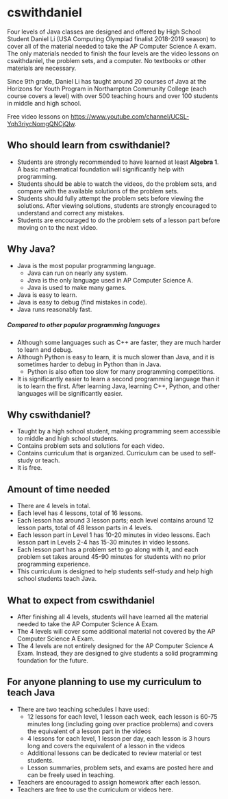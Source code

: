 # cswithdaniel
Four levels of Java classes are designed and offered by High School Student Daniel Li (USA Computing Olympiad finalist 2018-2019 season) to cover all of the material needed to take the AP Computer Science A exam. The only materials needed to finish the four levels are the video lessons on cswithdaniel, the problem sets, and a computer. No textbooks or other materials are necessary.

Since 9th grade, Daniel Li has taught around 20 courses of Java at the Horizons for Youth Program in Northampton Community College (each course covers a level) with over 500 teaching hours and over 100 students in middle and high school.

Free video lessons on https://www.youtube.com/channel/UCSL-Yqh3riycNomgQNCjQlw.

## Who should learn from cswithdaniel?
* Students are strongly recommended to have learned at least **Algebra 1**. A basic mathematical foundation will significantly help with programming.
* Students should be able to watch the videos, do the problem sets, and compare with the available solutions of the problem sets.
* Students should fully attempt the problem sets before viewing the solutions. After viewing solutions, students are strongly encouraged to understand and correct any mistakes.
* Students are encouraged to do the problem sets of a lesson part before moving on to the next video.

## Why Java?
* Java is the most popular programming language.
  * Java can run on nearly any system.
  * Java is the only language used in AP Computer Science A.
  * Java is used to make many games.
* Java is easy to learn.
* Java is easy to debug (find mistakes in code).
* Java runs reasonably fast.

##### Compared to other popular programming languages
* Although some languages such as C++ are faster, they are much harder to learn and debug.
* Although Python is easy to learn, it is much slower than Java, and it is sometimes harder to debug in Python than in Java.
  * Python is also often too slow for many programming competitions.
* It is significantly easier to learn a second programming language than it is to learn the first. After learning Java, learning C++, Python, and other languages will be significantly easier.

## Why cswithdaniel?
* Taught by a high school student, making programming seem accessible to middle and high school students.
* Contains problem sets and solutions for each video.
* Contains curriculum that is organized. Curriculum can be used to self-study or teach.
* It is free.

## Amount of time needed
* There are 4 levels in total.
* Each level has 4 lessons, total of 16 lessons.
* Each lesson has around 3 lesson parts; each level contains around 12 lesson parts, total of 48 lesson parts in 4 levels.
* Each lesson part in Level 1 has 10-20 minutes in video lessons. Each lesson part in Levels 2-4 has 15-30 minutes in video lessons.
* Each lesson part has a problem set to go along with it, and each problem set takes around 45-90 minutes for students with no prior programming experience.
* This curriculum is designed to help students self-study and help high school students teach Java.

## What to expect from cswithdaniel
* After finishing all 4 levels, students will have learned all the material needed to take the AP Computer Science A Exam.
* The 4 levels will cover some additional material not covered by the AP Computer Science A Exam.
* The 4 levels are not entirely designed for the AP Computer Science A Exam. Instead, they are designed to give students a solid programming foundation for the future.

## For anyone planning to use my curriculum to teach Java
* There are two teaching schedules I have used:
  * 12 lessons for each level, 1 lesson each week, each lesson is 60-75 minutes long (including going over practice problems) and covers the equivalent of a lesson part in the videos
  * 4 lessons for each level, 1 lesson per day, each lesson is 3 hours long and covers the equivalent of a lesson in the videos
  * Additional lessons can be dedicated to review material or test students.
  * Lesson summaries, problem sets, and exams are posted here and can be freely used in teaching.
* Teachers are encouraged to assign homework after each lesson.
* Teachers are free to use the curriculum or videos here.
